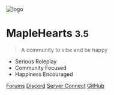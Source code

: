 <!-- _coverpage.md -->

![logo](https://shares.itzdabbzz.me/2023/03/15/fUlA)

# MapleHearts <small>3.5</small>

> A community to vibe and be happy

- Serious Roleplay
- Community Focused
- Happiness Encouraged

[Forums](https://maplehearts.net)
[Discord](https://discord.gg/maplehearts)
[Server Connect](https://cfx.re/join/eda4yp)
[GitHub](https://github.com/Maple-Hearts/Maple-Docs)
